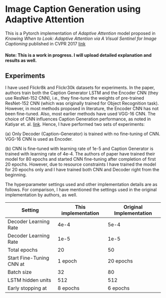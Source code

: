 # Image Caption Generation using Adaptive Attention

This is a Pytorch implementation of _Adaptive Attention_ model proposed in _Knowing When to Look: Adaptive Attention via A Visual Sentinel for Image Captioning_ published in CVPR 2017 [link](https://openaccess.thecvf.com/content_cvpr_2017/papers/Lu_Knowing_When_to_CVPR_2017_paper.pdf)

#### Note: This is a work in progress. I will upload detailed explanation and results as well.

## Experiments
I have used Flickr8k and Flickr30k datasets for experiments. In the paper, authors train both the Caption Generator LSTM and the Encoder CNN (they use ResNet-152 CNN), i.e., they fine-tune the weights of pre-trained ResNet-152 CNN (which was originally trained for Object Recognition task). However, in most methods proposed in literature, the Encoder CNN has not been fine-tuned. Also, most earlier methods have used VGG-16 CNN. The choice of CNN influences Caption Generation performance, as noted in Katiyar et. al. [link](https://arxiv.org/abs/2102.11506). Hence, I have performed two sets of experiments:

(a) Only Decoder (Caption-Generator) is trained with no fine-tuning of CNN. VGG-16 CNN is used as Encoder. 

(b) CNN is fine-tuned with learning rate of 1e-5 and Caption Generator is trained with learning rate of 4e-4. The authors of paper have trained their model for 80 epochs and started CNN fine-tuning after completion of first 20 epochs. However, due to resource constraints I have trained the model for 20 epochs only and I have trained both CNN and Decoder right from the beginning.

The hyperparameter settings used and other implementation details are as follows. For comparison, I have mentioned the settings used in the original implementation by authors, as well.

| Setting | This implementation | Original Implementation |
|---|---|---|
| Decoder Learning Rate | 4e-4 | 5e-4 |
| Decoder Learning Rate | 1e-5 | 1e-5 |
| Total epochs | 20 | 50 |
| Start Fine-Tuning CNN at | 1 epoch | 20 epochs |
| Batch size | 32 | 80 |
| LSTM hidden units | 512 | 512 |
| Early stopping at | 8 epochs | 6 epochs |
